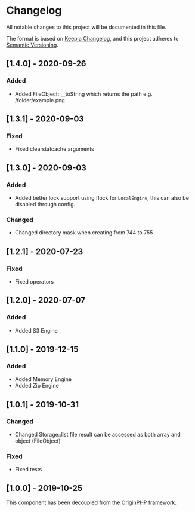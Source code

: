 # Changelog

All notable changes to this project will be documented in this file.

The format is based on [Keep a Changelog](https://keepachangelog.com/en/1.0.0/),
and this project adheres to [Semantic Versioning](https://semver.org/spec/v2.0.0.html).

## [1.4.0] - 2020-09-26

### Added

- Added FileObject::__toString which returns the path e.g. /folder/example.png

## [1.3.1] - 2020-09-03

### Fixed

- Fixed clearstatcache arguments

## [1.3.0] - 2020-09-03

### Added

- Added better lock support using flock for `LocalEngine`, this can also be disabled through config.

### Changed

- Changed directory mask when creating from 744 to 755

## [1.2.1] - 2020-07-23

### Fixed

- Fixed operators

## [1.2.0] - 2020-07-07

### Added

- Added S3 Engine

## [1.1.0] - 2019-12-15

### Added

- Added Memory Engine
- Added Zip Engine

## [1.0.1] - 2019-10-31

### Changed

- Changed Storage::list file result can be accessed as both array and object (FileObject)

### Fixed

- Fixed tests

## [1.0.0] - 2019-10-25

This component has been decoupled from the [OriginPHP framework](https://www.originphp.com/).